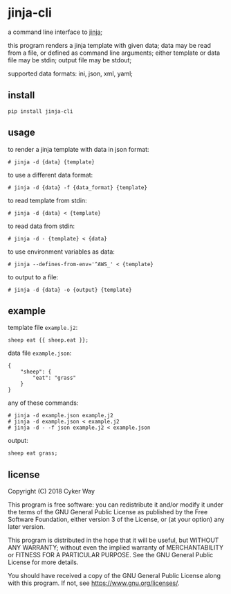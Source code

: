 # jinja-cli

a command line interface to [jinja][jinja];

this program renders a jinja template with given data; data may be read from a
file, or defined as command line arguments; either template or data file may be
stdin; output file may be stdout;

supported data formats: ini, json, xml, yaml;

## install

    pip install jinja-cli

## usage

to render a jinja template with data in json format:

    # jinja -d {data} {template}

to use a different data format:

    # jinja -d {data} -f {data_format} {template}

to read template from stdin:

    # jinja -d {data} < {template}

to read data from stdin:

    # jinja -d - {template} < {data}

to use environment variables as data:

    # jinja --defines-from-env='^AWS_' < {template}

to output to a file:

    # jinja -d {data} -o {output} {template}

## example

template file `example.j2`:

    sheep eat {{ sheep.eat }};

data file `example.json`:

    {
        "sheep": {
            "eat": "grass"
        }
    }

any of these commands:

    # jinja -d example.json example.j2
    # jinja -d example.json < example.j2
    # jinja -d - -f json example.j2 < example.json

output:

    sheep eat grass;

## license

Copyright (C) 2018 Cyker Way

This program is free software: you can redistribute it and/or modify
it under the terms of the GNU General Public License as published by
the Free Software Foundation, either version 3 of the License, or
(at your option) any later version.

This program is distributed in the hope that it will be useful,
but WITHOUT ANY WARRANTY; without even the implied warranty of
MERCHANTABILITY or FITNESS FOR A PARTICULAR PURPOSE.  See the
GNU General Public License for more details.

You should have received a copy of the GNU General Public License
along with this program.  If not, see <https://www.gnu.org/licenses/>.

[jinja]: http://jinja.pocoo.org/

